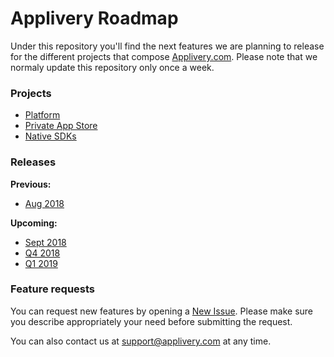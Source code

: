 # Applivery Roadmap

Under this repository you'll find the next features we are planning to release for the different projects that compose [Applivery.com](https://www.applivery.com). Please note that we normaly update this repository only once a week.

### Projects
- [Platform](https://github.com/applivery/roadmap/projects/1)
- [Private App Store](https://github.com/applivery/roadmap/projects/2)
- [Native SDKs](https://github.com/applivery/roadmap/projects/3)

### Releases
**Previous:**
- [Aug 2018](https://github.com/applivery/roadmap/milestone/4?closed=1)

**Upcoming:**
- [Sept 2018](https://github.com/applivery/roadmap/milestone/1)
- [Q4 2018](https://github.com/applivery/roadmap/milestone/2)
- [Q1 2019](https://github.com/applivery/roadmap/milestone/3)

### Feature requests
You can request new features by opening a [New Issue](https://github.com/applivery/roadmap/issues/new).
Please make sure you describe appropriately your need before submitting the request.

You can also contact us at [support@applivery.com](support@applivery.com) at any time.
